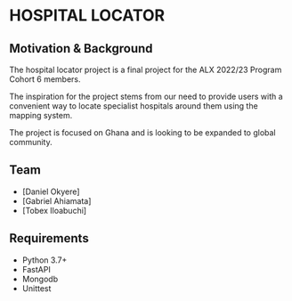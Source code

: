 # HOSPITAL LOCATOR
## Motivation & Background

The hospital locator project is a final project for the ALX 2022/23 Program Cohort 6 members.

The inspiration for the project stems from our need to provide users with a convenient way
to locate specialist hospitals around them using the mapping system.

The project is focused on Ghana and is looking to be expanded to global community.

## Team
- [Daniel Okyere]
- [Gabriel Ahiamata]
- [Tobex Iloabuchi]

## Requirements
- Python 3.7+
- FastAPI 
- Mongodb
- Unittest

